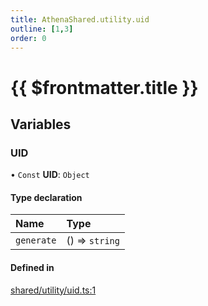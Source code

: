 ```yaml
---
title: AthenaShared.utility.uid
outline: [1,3]
order: 0
---
```


# {{ $frontmatter.title }}


## Variables

### UID

• `Const` **UID**: `Object`

#### Type declaration

| Name | Type |
| :------ | :------ |
| `generate` | () => `string` |

#### Defined in

[shared/utility/uid.ts:1](https://github.com/Stuyk/altv-athena/blob/9e819c0/src/core/shared/utility/uid.ts#L1)

